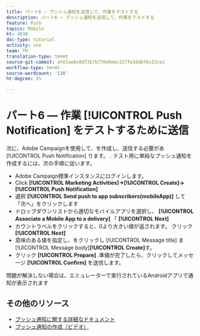 ```yaml
---
title: パート6 — プッシュ通知を送信して、作業をテストする
description: パート6 — プッシュ通知を送信して、作業をテストする
feature: Push
topics: Mobile
kt: 4830
doc-type: tutorial
activity: use
team: TM
translation-type: tm+mt
source-git-commit: afe1ae6c8d73b7b776e0eec327fa16db76c23ce1
workflow-type: tm+mt
source-wordcount: '138'
ht-degree: 2%

---
```



# パート6 — 作業 [!UICONTROL Push Notification] をテストするために送信

次に、Adobe Campaignを使用して、を作成し、送信する必要があ [!UICONTROL Push Notification] ります。 . テスト用に単純なプッシュ通知を作成するには、次の手順に従います。

* Adobe Campaign標準インスタンスにログインします。
* Click **[!UICONTROL Marketing Activities]->[!UICONTROL Create]->[!UICONTROL Push Notification]**
* 選択 **[!UICONTROL Send push to app subscribers(mobileApp)]** して「次へ」をクリックします
* ドロップダウンリストから適切なモバイルアプリを選択し、 **[!UICONTROL Associate a Mobile App to a delivery]** 「 **[!UICONTROL Next]**
* カウントラベルをクリックすると、0より大きい値が返されます。 クリック **[!UICONTROL Next]**
* 意味のある値を指定し、をクリックし [!UICONTROL Message title] ま [!UICONTROL Message body]**[!UICONTROL Create]**&#x200B;す。
* クリック **[!UICONTROL Prepare]** .準備が完了したら、クリックしてメッセージ **[!UICONTROL Confirm]** を送信します。

問題が解決しない場合は、エミュレーターで実行されているAndroidアプリで通知が表示されます

## その他のリソース

* [プッシュ通知に関する詳細なドキュメント](https://docs.adobe.com/content/help/en/campaign-standard/using/communication-channels/push-notifications/about-push-notifications.html)
* [プッシュ通知の作成（ビデオ）](/help/communication-channels/mobile/push-notifications/creating-a-push-notification.md)
